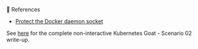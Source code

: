 🔖 References
* [Protect the Docker daemon socket](https://docs.docker.com/engine/security/protect-access/)

See [here](https://madhuakula.com/kubernetes-goat/docs/scenarios/scenario-2) for the complete non-interactive Kubernetes Goat - Scenario 02 write-up.